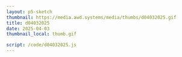 ```yaml
---
layout: p5-sketch
thumbnail: https://media.awd.systems/media/thumbs/d04032025.gif
title: d04032025
date: 2025-04-03
thumbnail_local: thumb.gif

script: /code/d04032025.js
---
```

